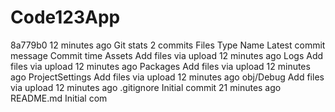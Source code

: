 # Code123App
8a779b0
12 minutes ago
Git stats
 2 commits
Files
Type
Name
Latest commit message
Commit time
Assets
Add files via upload
12 minutes ago
Logs
Add files via upload
12 minutes ago
Packages
Add files via upload
12 minutes ago
ProjectSettings
Add files via upload
12 minutes ago
obj/Debug
Add files via upload
12 minutes ago
.gitignore
Initial commit
21 minutes ago
README.md
Initial com
